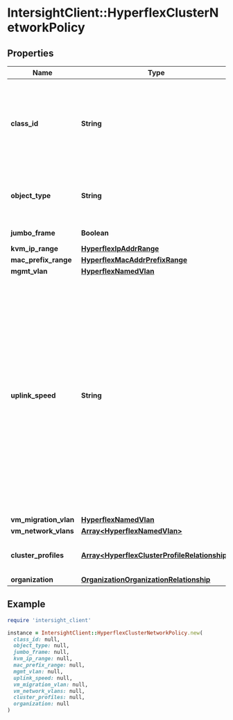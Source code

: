 # IntersightClient::HyperflexClusterNetworkPolicy

## Properties

| Name | Type | Description | Notes |
| ---- | ---- | ----------- | ----- |
| **class_id** | **String** | The fully-qualified name of the instantiated, concrete type. This property is used as a discriminator to identify the type of the payload when marshaling and unmarshaling data. | [default to &#39;hyperflex.ClusterNetworkPolicy&#39;] |
| **object_type** | **String** | The fully-qualified name of the instantiated, concrete type. The value should be the same as the &#39;ClassId&#39; property. | [default to &#39;hyperflex.ClusterNetworkPolicy&#39;] |
| **jumbo_frame** | **Boolean** | Enable or disable jumbo frames. | [optional] |
| **kvm_ip_range** | [**HyperflexIpAddrRange**](HyperflexIpAddrRange.md) |  | [optional] |
| **mac_prefix_range** | [**HyperflexMacAddrPrefixRange**](HyperflexMacAddrPrefixRange.md) |  | [optional] |
| **mgmt_vlan** | [**HyperflexNamedVlan**](HyperflexNamedVlan.md) |  | [optional] |
| **uplink_speed** | **String** | Link speed of the server adapter port to the upstream switch. When the policy is attached to a cluster profile with EDGE management platform, the uplink speed can be &#39;1G&#39; or &#39;10G+&#39;. Use &#39;10G+&#39; for link speeds of 10G or above. When the policy is attached to a cluster profile with Fabric Interconnect management platform, the uplink speed can be &#39;default&#39; only. * &#x60;default&#x60; - Current default value set on the hardware platform. * &#x60;1G&#x60; - A link speed of 1 gigabit per second. * &#x60;10G&#x60; - A link speed of 10 gigabits per second or above. | [optional][default to &#39;default&#39;] |
| **vm_migration_vlan** | [**HyperflexNamedVlan**](HyperflexNamedVlan.md) |  | [optional] |
| **vm_network_vlans** | [**Array&lt;HyperflexNamedVlan&gt;**](HyperflexNamedVlan.md) |  | [optional] |
| **cluster_profiles** | [**Array&lt;HyperflexClusterProfileRelationship&gt;**](HyperflexClusterProfileRelationship.md) | An array of relationships to hyperflexClusterProfile resources. | [optional] |
| **organization** | [**OrganizationOrganizationRelationship**](OrganizationOrganizationRelationship.md) |  | [optional] |

## Example

```ruby
require 'intersight_client'

instance = IntersightClient::HyperflexClusterNetworkPolicy.new(
  class_id: null,
  object_type: null,
  jumbo_frame: null,
  kvm_ip_range: null,
  mac_prefix_range: null,
  mgmt_vlan: null,
  uplink_speed: null,
  vm_migration_vlan: null,
  vm_network_vlans: null,
  cluster_profiles: null,
  organization: null
)
```

